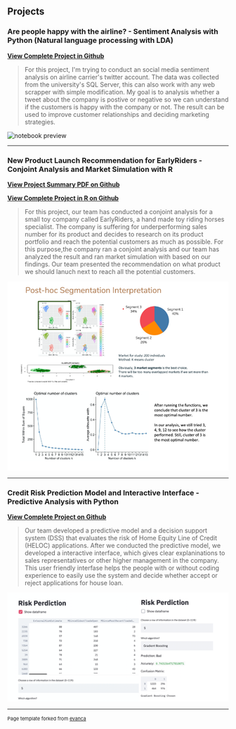 ## Projects



### Are people happy with the airline? - Sentiment Analysis with Python (Natural language processing with LDA)

**[View Complete Project in Github](https://github.com/fandagojerry/SentimentAnalysis)**

> For this project, I'm trying to conduct an social media sentiment analysis on airline carrier's twitter account. The data was collected from the university's SQL Server, this can also work with any web scrapper with simple modification. My goal is to analysis whether a tweet about the company is postive or negative so we can understand if the customers is happy with the company or not. The result can be used to improve customer relationships and deciding marketing strategies.


![notebook preview](WechatIMG60.png)

---

### New Product Launch Recommendation for EarlyRiders - Conjoint Analysis and Market Simulation with R

**[View Project Summary PDF on Github](https://github.com/fandagojerry/fandagojerry.github.io/blob/master/Case%203%20Report%20-%20team%2024%20(1).pdf)**

**[View Complete Project in R on Github](https://github.com/fandagojerry/fandagojerry.github.io/blob/master/Conjoint-Experiment-with-R.html)**

> For this project, our team has conducted a conjoint analysis for a small toy company called EarlyRiders, a hand made toy riding horses specialist. The company is suffering for underperforming sales number for its product and decides to research on its product portfolio and reach the potential customers as much as possible. For this purpose,the company ran a conjoint analysis and our team has analyzed the result and ran market simulation with based on our findings. Our team presented the recommendation on what product we should lanuch next to reach all the potential customers. 


![notebook preview](ann.png)

---

### Credit Risk Prediction Model and Interactive Interface - Predictive Analysis with Python

**[View Complete Project on Github](https://github.com/fandagojerry/fandagojerry.github.io/blob/master/Credit%20Risk%20Prediction%20Project.ipynb)**

> Our team developed a predictive model and a decision support system (DSS) that evaluates the risk of Home Equity Line of Credit (HELOC) applications. After we conducted the predictive model, we developed a interactive interface, which gives clear explaninations to sales representatives or other higher management in the company. This user friendly interfase helps the people with or without coding experience to easily use the system and decide whether accept or reject applications for house loan. 

![notebook preview](credit.png)

---


<p style="font-size:11px">Page template forked from <a href="https://github.com/evanca/quick-portfolio">evanca</a></p>
<!-- Remove above link if you don't want to attibute -->
